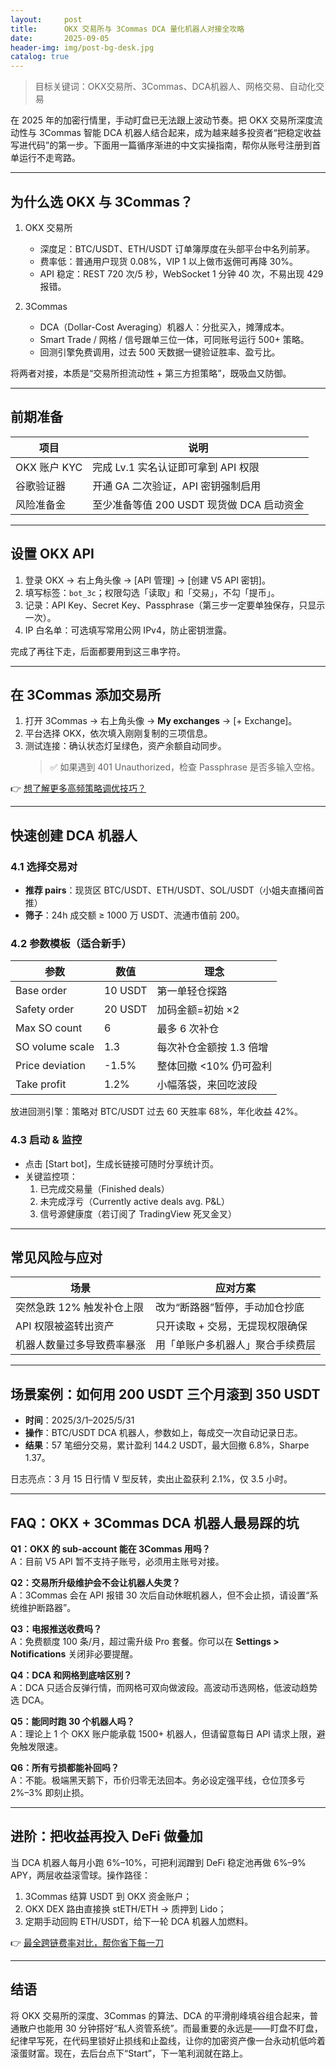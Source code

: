 ```yaml
---
layout:     post
title:      OKX 交易所与 3Commas DCA 量化机器人对接全攻略
date:       2025-09-05
header-img: img/post-bg-desk.jpg
catalog: true
---
```


> 目标关键词：OKX交易所、3Commas、DCA机器人、网格交易、自动化交易

在 2025 年的加密行情里，手动盯盘已无法跟上波动节奏。把 OKX 交易所深度流动性与 3Commas 智能 DCA 机器人结合起来，成为越来越多投资者“把稳定收益写进代码”的第一步。下面用一篇循序渐进的中文实操指南，帮你从账号注册到首单运行不走弯路。

---

## 为什么选 OKX 与 3Commas？

1. OKX 交易所  
   - 深度足：BTC/USDT、ETH/USDT 订单簿厚度在头部平台中名列前茅。  
   - 费率低：普通用户现货 0.08%，VIP 1 以上做市返佣可再降 30%。  
   - API 稳定：REST 720 次/5 秒，WebSocket 1 分钟 40 次，不易出现 429 报错。

2. 3Commas  
   - DCA（Dollar-Cost Averaging）机器人：分批买入，摊薄成本。  
   - Smart Trade / 网格 / 信号跟单三位一体，可同账号运行 500+ 策略。  
   - 回测引擎免费调用，过去 500 天数据一键验证胜率、盈亏比。

将两者对接，本质是“交易所担流动性 + 第三方担策略”，既吸血又防御。

---

## 前期准备

| 项目         | 说明                                     |
|--------------|------------------------------------------|
| OKX 账户 KYC | 完成 Lv.1 实名认证即可拿到 API 权限       |
| 谷歌验证器   | 开通 GA 二次验证，API 密钥强制启用        |
| 风险准备金   | 至少准备等值 200 USDT 现货做 DCA 启动资金 |

---

## 设置 OKX API

1. 登录 OKX → 右上角头像 → [API 管理] → [创建 V5 API 密钥]。  
2. 填写标签：`bot_3c`；权限勾选「读取」和「交易」，不勾「提币」。  
3. 记录：API Key、Secret Key、Passphrase（第三步一定要单独保存，只显示一次）。  
4. IP 白名单：可选填写常用公网 IPv4，防止密钥泄露。

完成了再往下走，后面都要用到这三串字符。

---

## 在 3Commas 添加交易所

1. 打开 3Commas → 右上角头像 → **My exchanges** → [+ Exchange]。  
2. 平台选择 OKX，依次填入刚刚复制的三项信息。  
3. 测试连接：确认状态灯呈绿色，资产余额自动同步。  
   > ✅ 如果遇到 401 Unauthorized，检查 Passphrase 是否多输入空格。

👉 [想了解更多高频策略调优技巧？](https://okxdog.com/)

---

## 快速创建 DCA 机器人

### 4.1 选择交易对

- **推荐 pairs**：现货区 BTC/USDT、ETH/USDT、SOL/USDT（小姐夫直播间首推）  
- **筛子**：24h 成交额 ≥ 1000 万 USDT、流通市值前 200。

### 4.2 参数模板（适合新手）

| 参数           | 数值   | 理念                     |
|----------------|--------|--------------------------|
| Base order     | 10 USDT | 第一单轻仓探路           |
| Safety order   | 20 USDT | 加码金额=初始 ×2         |
| Max SO count   | 6      | 最多 6 次补仓           |
| SO volume scale| 1.3    | 每次补仓金额按 1.3 倍增   |
| Price deviation| -1.5%  | 整体回撤 <10% 仍可盈利   |
| Take profit    | 1.2%   | 小幅落袋，来回吃波段     |

放进回测引擎：策略对 BTC/USDT 过去 60 天胜率 68%，年化收益 42%。

### 4.3 启动 & 监控

- 点击 [Start bot]，生成长链接可随时分享统计页。  
- 关键监控项：  
  1. 已完成交易量（Finished deals）  
  2. 未完成浮亏（Currently active deals avg. P&L）  
  3. 信号源健康度（若订阅了 TradingView 死叉金叉）

---

## 常见风险与应对

| 场景                              | 应对方案                          |
|-----------------------------------|-----------------------------------|
| 突然急跌 12% 触发补仓上限         | 改为“断路器”暂停，手动加仓抄底    |
| API 权限被盗转出资产              | 只开读取 + 交易，无提现权限确保   |
| 机器人数量过多导致费率暴涨        | 用「单账户多机器人」聚合手续费层 |

---

## 场景案例：如何用 200 USDT 三个月滚到 350 USDT

- **时间**：2025/3/1–2025/5/31  
- **操作**：BTC/USDT DCA 机器人，参数如上，每成交一次自动记录日志。  
- **结果**：57 笔细分交易，累计盈利 144.2 USDT，最大回撤 6.8%，Sharpe 1.37。

日志亮点：3 月 15 日行情 V 型反转，卖出止盈获利 2.1%，仅 3.5 小时。

---

## FAQ：OKX + 3Commas DCA 机器人最易踩的坑

**Q1：OKX 的 sub-account 能在 3Commas 用吗？**  
A：目前 V5 API 暂不支持子账号，必须用主账号对接。

**Q2：交易所升级维护会不会让机器人失灵？**  
A：3Commas 会在 API 报错 30 次后自动休眠机器人，但不会止损，请设置“系统维护断路器”。

**Q3：电报推送收费吗？**  
A：免费额度 100 条/月，超过需升级 Pro 套餐。你可以在 **Settings > Notifications** 关闭非必要提醒。

**Q4：DCA 和网格到底啥区别？**  
A：DCA 只适合反弹行情，而网格可双向做波段。高波动币选网格，低波动趋势选 DCA。

**Q5：能同时跑 30 个机器人吗？**  
A：理论上 1 个 OKX 账户能承载 1500+ 机器人，但请留意每日 API 请求上限，避免触发限速。

**Q6：所有亏损都能补回吗？**  
A：不能。极端黑天鹅下，币价归零无法回本。务必设定强平线，仓位顶多亏 2%–3% 即刻止损。

---

## 进阶：把收益再投入 DeFi 做叠加

当 DCA 机器人每月小跑 6%–10%，可把利润蹭到 DeFi 稳定池再做 6%–9% APY，两层收益滚雪球。操作路径：

1. 3Commas 结算 USDT 到 OKX 资金账户；  
2. OKX DEX 路由直接换 stETH/ETH → 质押到 Lido；  
3. 定期手动回购 ETH/USDT，给下一轮 DCA 机器人加燃料。

👉 [最全跨链费率对比，帮你省下每一刀](https://okxdog.com/)

---

## 结语

将 OKX 交易所的深度、3Commas 的算法、DCA 的平滑削峰填谷组合起来，普通散户也能用 30 分钟搭好“私人资管系统”。而最重要的永远是——盯盘不盯盘，纪律早写死，在代码里锁好止损线和止盈线，让你的加密资产像一台永动机低吟着滚蛋财富。现在，去后台点下“Start”，下一笔利润就在路上。